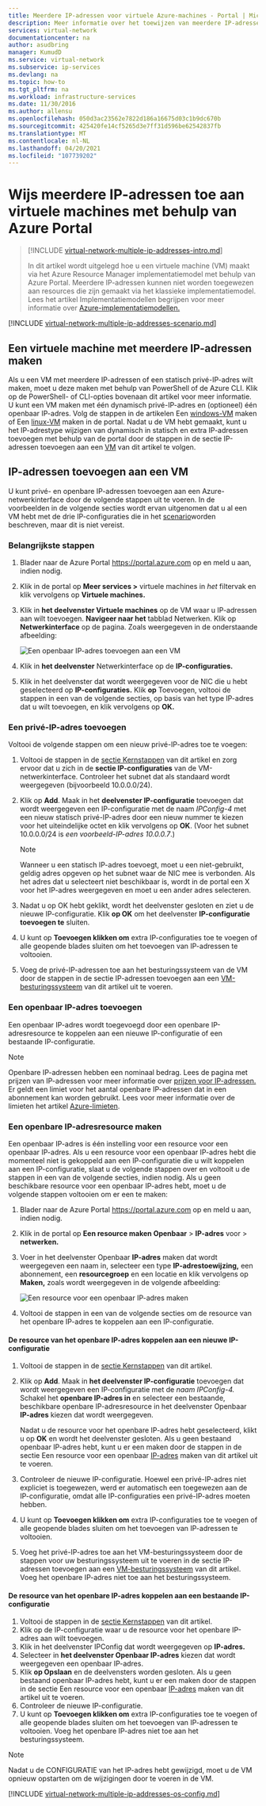 ```yaml
---
title: Meerdere IP-adressen voor virtuele Azure-machines - Portal | Microsoft Docs
description: Meer informatie over het toewijzen van meerdere IP-adressen aan een virtuele machine met behulp van de Azure Portal | Resource Manager.
services: virtual-network
documentationcenter: na
author: asudbring
manager: KumudD
ms.service: virtual-network
ms.subservice: ip-services
ms.devlang: na
ms.topic: how-to
ms.tgt_pltfrm: na
ms.workload: infrastructure-services
ms.date: 11/30/2016
ms.author: allensu
ms.openlocfilehash: 050d3ac23562e7822d186a16675d03c1b9dc670b
ms.sourcegitcommit: 425420fe14cf5265d3e7ff31d596be62542837fb
ms.translationtype: MT
ms.contentlocale: nl-NL
ms.lasthandoff: 04/20/2021
ms.locfileid: "107739202"
---
```

# <a name="assign-multiple-ip-addresses-to-virtual-machines-using-the-azure-portal"></a>Wijs meerdere IP-adressen toe aan virtuele machines met behulp van Azure Portal

> [!INCLUDE [virtual-network-multiple-ip-addresses-intro.md](../../includes/virtual-network-multiple-ip-addresses-intro.md)]
> 
> In dit artikel wordt uitgelegd hoe u een virtuele machine (VM) maakt via het Azure Resource Manager implementatiemodel met behulp van Azure Portal. Meerdere IP-adressen kunnen niet worden toegewezen aan resources die zijn gemaakt via het klassieke implementatiemodel. Lees het artikel Implementatiemodellen begrijpen voor meer informatie over [Azure-implementatiemodellen.](../azure-resource-manager/management/deployment-models.md)

[!INCLUDE [virtual-network-multiple-ip-addresses-scenario.md](../../includes/virtual-network-multiple-ip-addresses-scenario.md)]

## <a name="create-a-vm-with-multiple-ip-addresses"></a><a name = "create"></a>Een virtuele machine met meerdere IP-adressen maken

Als u een VM met meerdere IP-adressen of een statisch privé-IP-adres wilt maken, moet u deze maken met behulp van PowerShell of de Azure CLI. Klik op de PowerShell- of CLI-opties bovenaan dit artikel voor meer informatie. U kunt een VM maken met één dynamisch privé-IP-adres en (optioneel) één openbaar IP-adres. Volg de stappen in de artikelen Een [windows-VM](../virtual-machines/windows/quick-create-portal.md) maken of Een [linux-VM](../virtual-machines/linux/quick-create-portal.md) maken in de portal. Nadat u de VM hebt gemaakt, kunt u het IP-adrestype wijzigen van dynamisch in statisch en extra IP-adressen toevoegen met behulp van de portal door de stappen in de sectie IP-adressen toevoegen aan een [VM](#add) van dit artikel te volgen.

## <a name="add-ip-addresses-to-a-vm"></a><a name="add"></a>IP-adressen toevoegen aan een VM

U kunt privé- en openbare IP-adressen toevoegen aan een Azure-netwerkinterface door de volgende stappen uit te voeren. In de voorbeelden in de volgende secties wordt ervan uitgenomen dat u al een VM hebt met de drie IP-configuraties die in het [scenario](#scenario)worden beschreven, maar dit is niet vereist.

### <a name="core-steps"></a><a name="coreadd"></a>Belangrijkste stappen

1. Blader naar de Azure Portal https://portal.azure.com op en meld u aan, indien nodig.
2. Klik in de portal op **Meer services >** virtuele machines in *het* filtervak en klik vervolgens op **Virtuele machines.**
3. Klik in **het deelvenster Virtuele machines** op de VM waar u IP-adressen aan wilt toevoegen. **Navigeer naar het** tabblad Netwerken. Klik op **Netwerkinterface** op de pagina. Zoals weergegeven in de onderstaande afbeelding: 


    ![Een openbaar IP-adres toevoegen aan een VM](./media/virtual-network-multiple-ip-addresses-portal/figure200319.png)
4. Klik in **het deelvenster** Netwerkinterface op de **IP-configuraties.**

5. Klik in het deelvenster dat wordt weergegeven voor de NIC die u hebt geselecteerd op **IP-configuraties.** Klik **op** Toevoegen, voltooi de stappen in een van de volgende secties, op basis van het type IP-adres dat u wilt toevoegen, en klik vervolgens op **OK.** 

### <a name="add-a-private-ip-address"></a>Een privé-IP-adres toevoegen

Voltooi de volgende stappen om een nieuw privé-IP-adres toe te voegen:

1. Voltooi de stappen in de [sectie Kernstappen](#coreadd) van dit artikel en zorg ervoor dat u zich in de **sectie IP-configuraties** van de VM-netwerkinterface.  Controleer het subnet dat als standaard wordt weergegeven (bijvoorbeeld 10.0.0.0/24).
2. Klik op **Add**. Maak in het **deelvenster IP-configuratie** toevoegen dat wordt weergegeven een IP-configuratie  met de naam *IPConfig-4* met een nieuw statisch privé-IP-adres door een nieuw nummer te kiezen voor het uiteindelijke octet en klik vervolgens op **OK**.  (Voor het subnet 10.0.0.0/24 is *een voorbeeld-IP-adres 10.0.0.7*.)

    > [!NOTE]
    > Wanneer u een statisch IP-adres toevoegt, moet u een niet-gebruikt, geldig adres opgeven op het subnet waar de NIC mee is verbonden. Als het adres dat u selecteert niet beschikbaar is, wordt in de portal een X voor het IP-adres weergegeven en moet u een ander adres selecteren.

3. Nadat u op OK hebt geklikt, wordt het deelvenster gesloten en ziet u de nieuwe IP-configuratie. Klik **op OK** om het deelvenster **IP-configuratie toevoegen te** sluiten.
4. U kunt op **Toevoegen klikken om** extra IP-configuraties toe te voegen of alle geopende blades sluiten om het toevoegen van IP-adressen te voltooien.
5. Voeg de privé-IP-adressen toe aan het besturingssysteem van de VM door de stappen in de sectie IP-adressen toevoegen aan een [VM-besturingssysteem](#os-config) van dit artikel uit te voeren.

### <a name="add-a-public-ip-address"></a>Een openbaar IP-adres toevoegen

Een openbaar IP-adres wordt toegevoegd door een openbare IP-adresresource te koppelen aan een nieuwe IP-configuratie of een bestaande IP-configuratie.

> [!NOTE]
> Openbare IP-adressen hebben een nominaal bedrag. Lees de pagina met prijzen van IP-adressen voor meer informatie over [prijzen voor IP-adressen.](https://azure.microsoft.com/pricing/details/ip-addresses) Er geldt een limiet voor het aantal openbare IP-adressen dat in een abonnement kan worden gebruikt. Lees voor meer informatie over de limieten het artikel [Azure-limieten](../azure-resource-manager/management/azure-subscription-service-limits.md#networking-limits).
> 

### <a name="create-a-public-ip-address-resource"></a><a name="create-public-ip"></a>Een openbare IP-adresresource maken

Een openbaar IP-adres is één instelling voor een resource voor een openbaar IP-adres. Als u een resource voor een openbaar IP-adres hebt die momenteel niet is gekoppeld aan een IP-configuratie die u wilt koppelen aan een IP-configuratie, slaat u de volgende stappen over en voltooit u de stappen in een van de volgende secties, indien nodig. Als u geen beschikbare resource voor een openbaar IP-adres hebt, moet u de volgende stappen voltooien om er een te maken:

1. Blader naar de Azure Portal https://portal.azure.com op en meld u aan, indien nodig.
3. Klik in de portal op **Een resource maken Openbaar**  >  **IP-adres** voor  >  **netwerken.**
4. Voer in het deelvenster Openbaar **IP-adres** maken dat wordt weergegeven een naam in, selecteer een type **IP-adrestoewijzing,** een abonnement, een **resourcegroep** en een locatie en klik vervolgens op **Maken,** zoals wordt weergegeven in de volgende afbeelding:  

    ![Een resource voor een openbaar IP-adres maken](./media/virtual-network-multiple-ip-addresses-portal/figure5.png)

5. Voltooi de stappen in een van de volgende secties om de resource van het openbare IP-adres te koppelen aan een IP-configuratie.

#### <a name="associate-the-public-ip-address-resource-to-a-new-ip-configuration"></a>De resource van het openbare IP-adres koppelen aan een nieuwe IP-configuratie

1. Voltooi de stappen in de [sectie Kernstappen](#coreadd) van dit artikel.
2. Klik op **Add**. Maak in **het deelvenster IP-configuratie** toevoegen dat wordt weergegeven een IP-configuratie met de *naam IPConfig-4.* Schakel het **openbare IP-adres in** en selecteer een bestaande, beschikbare openbare IP-adresresource in het deelvenster Openbaar **IP-adres** kiezen dat wordt weergegeven.

    Nadat u de resource voor het openbare IP-adres hebt geselecteerd, klikt u op **OK** en wordt het deelvenster gesloten. Als u geen bestaand openbaar IP-adres hebt, kunt u er een maken door de stappen in de sectie Een resource voor een openbaar [IP-adres](#create-public-ip) maken van dit artikel uit te voeren. 

3. Controleer de nieuwe IP-configuratie. Hoewel een privé-IP-adres niet expliciet is toegewezen, werd er automatisch een toegewezen aan de IP-configuratie, omdat alle IP-configuraties een privé-IP-adres moeten hebben.
4. U kunt op **Toevoegen klikken om** extra IP-configuraties toe te voegen of alle geopende blades sluiten om het toevoegen van IP-adressen te voltooien.
5. Voeg het privé-IP-adres toe aan het VM-besturingssysteem door de stappen voor uw besturingssysteem uit te voeren in de sectie IP-adressen toevoegen aan een [VM-besturingssysteem](#os-config) van dit artikel. Voeg het openbare IP-adres niet toe aan het besturingssysteem.

#### <a name="associate-the-public-ip-address-resource-to-an-existing-ip-configuration"></a>De resource van het openbare IP-adres koppelen aan een bestaande IP-configuratie

1. Voltooi de stappen in de [sectie Kernstappen](#coreadd) van dit artikel.
2. Klik op de IP-configuratie waar u de resource voor het openbare IP-adres aan wilt toevoegen.
3. Klik in het deelvenster IPConfig dat wordt weergegeven op **IP-adres.**
4. Selecteer in **het deelvenster Openbaar IP-adres** kiezen dat wordt weergegeven een openbaar IP-adres.
5. Klik **op Opslaan** en de deelvensters worden gesloten. Als u geen bestaand openbaar IP-adres hebt, kunt u er een maken door de stappen in de sectie Een resource voor een openbaar [IP-adres](#create-public-ip) maken van dit artikel uit te voeren.
3. Controleer de nieuwe IP-configuratie.
4. U kunt op **Toevoegen klikken om** extra IP-configuraties toe te voegen of alle geopende blades sluiten om het toevoegen van IP-adressen te voltooien. Voeg het openbare IP-adres niet toe aan het besturingssysteem.

> [!NOTE]
> Nadat u de CONFIGURATIE van het IP-adres hebt gewijzigd, moet u de VM opnieuw opstarten om de wijzigingen door te voeren in de VM.


[!INCLUDE [virtual-network-multiple-ip-addresses-os-config.md](../../includes/virtual-network-multiple-ip-addresses-os-config.md)]
